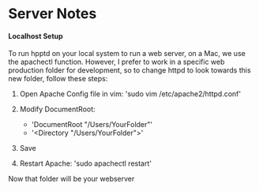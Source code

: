 # Server Notes


#### Localhost Setup

To run hpptd on your local system to run a web server, on a Mac, we use the apachectl function. However, I prefer to work in a specific web production folder for development, so to change httpd to look towards this new folder, follow these steps:

1. Open Apache Config file in vim: 'sudo vim /etc/apache2/httpd.conf'

2. Modify DocumentRoot:
	- 'DocumentRoot "/Users/YourFolder"'
	- '<Directory "/Users/YourFolder">'

3. Save

4. Restart Apache: 'sudo apachectl restart'

Now that folder will be your webserver 


